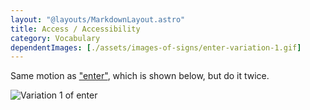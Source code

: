 ```yaml
---
layout: "@layouts/MarkdownLayout.astro"
title: Access / Accessibility
category: Vocabulary
dependentImages: [./assets/images-of-signs/enter-variation-1.gif]
---
```


Same motion as ["enter"](../enter),
which is shown below, but do it twice.

![Variation 1 of enter](@signs/enter-variation-1.gif)
